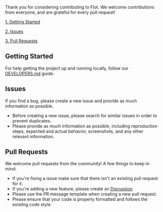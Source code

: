 Thank you for considering contributing to Flot. We welcome contributions from everyone, and are grateful for every pull request!

[1. Getting Started](#getting-started)



[2. Issues](#issues)



[3. Pull Requests](#pull-requests)

## Getting Started
For help getting the project up and running locally, follow our [DEVELOPERS.md](DEVELOPERS.md) guide.

## Issues
If you find a bug, please create a new issue and provide as much information as possible.

- Before creating a new issue, please search for similar issues in order to prevent duplicates.
- Please provide as much information as possible, including reproduction steps, expected and actual behavior, screenshots, and any other relevant information.

## Pull Requests
We welcome pull requests from the community! A few things to keep in mind:

- If you're fixing a issue make sure that there isn't an existing pull request for it.
- If you're adding a new feature, please create an [Discussion](https://github.com/orgs/flothq/discussions/new/choose)
- Please use the PR message template when creating a new pull request.
- Please ensure that your code is properly formatted and follows the existing code style.